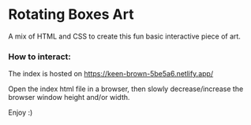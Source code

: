 
# Rotating Boxes Art

A mix of HTML and CSS to create this fun basic interactive piece of art.

### How to interact:

The index is hosted on https://keen-brown-5be5a6.netlify.app/ 

Open the index html file in a browser, then slowly decrease/increase the browser window height and/or width.

Enjoy :)
